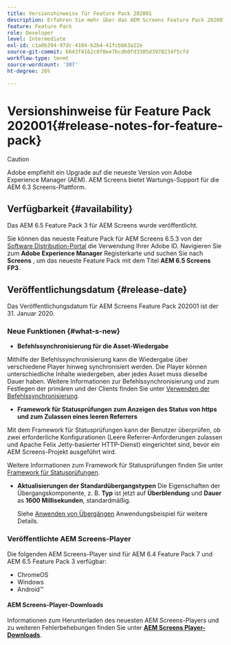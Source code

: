 ```yaml
---
title: Versionshinweise für Feature Pack 202001
description: Erfahren Sie mehr über das AEM Screens Feature Pack 202001, das am 31. Januar 2020 veröffentlicht wurde.
feature: Feature Pack
role: Developer
level: Intermediate
exl-id: c1a0b394-97dc-4104-b2b4-41fcbb63a22e
source-git-commit: 6643f4162c8f0ee7bcdb0fd3305d3978234f5cfd
workflow-type: tm+mt
source-wordcount: '307'
ht-degree: 26%

---
```


# Versionshinweise für Feature Pack 202001{#release-notes-for-feature-pack}

>[!CAUTION]
>
>Adobe empfiehlt ein Upgrade auf die neueste Version von Adobe Experience Manager (AEM). AEM Screens bietet Wartungs-Support für die AEM 6.3 Screens-Plattform.

## Verfügbarkeit {#availability}

Das AEM 6.5 Feature Pack 3 für AEM Screens wurde veröffentlicht.

Sie können das neueste Feature Pack für AEM Screens 6.5.3 von der [Software Distribution-Portal](https://experience.adobe.com/#/downloads/content/software-distribution/en/aem.html) die Verwendung Ihrer Adobe ID. Navigieren Sie zum **Adobe Experience Manager** Registerkarte und suchen Sie nach **Screens** , um das neueste Feature Pack mit dem Titel **AEM 6.5 Screens FP3**.

## Veröffentlichungsdatum {#release-date}

Das Veröffentlichungsdatum für AEM Screens Feature Pack 202001 ist der 31. Januar 2020.

### Neue Funktionen {#what-s-new}

* **Befehlssynchronisierung für die Asset-Wiedergabe**

Mithilfe der Befehlssynchronisierung kann die Wiedergabe über verschiedene Player hinweg synchronisiert werden. Die Player können unterschiedliche Inhalte wiedergeben, aber jedes Asset muss dieselbe Dauer haben.
Weitere Informationen zur Befehlssynchronisierung und zum Festlegen der primären und der Clients finden Sie unter [Verwenden der Befehlssynchronisierung](using-command-sync.md).

* **Framework für Statusprüfungen zum Anzeigen des Status von https und zum Zulassen eines leeren Referrers**

Mit dem Framework für Statusprüfungen kann der Benutzer überprüfen, ob zwei erforderliche Konfigurationen (Leere Referrer-Anforderungen zulassen und Apache Felix Jetty-basierter HTTP-Dienst) eingerichtet sind, bevor ein AEM Screens-Projekt ausgeführt wird.

Weitere Informationen zum Framework für Statusprüfungen finden Sie unter [Framework für Statusprüfungen](/help/user-guide/configuring-screens-introduction.md#health-check-framework).

* **Aktualisierungen der Standardübergangstypen**
Die Eigenschaften der Übergangskomponente, z. B. **Typ** ist jetzt auf **Überblendung** und **Dauer** as **1600 Millisekunden**, standardmäßig.

  Siehe [Anwenden von Übergängen](/help/user-guide/applying-transitions.md) Anwendungsbeispiel für weitere Details.


### Veröffentlichte AEM Screens-Player

Die folgenden AEM Screens-Player sind für AEM 6.4 Feature Pack 7 und AEM 6.5 Feature Pack 3 verfügbar:

* ChromeOS
* Windows
* Android™

#### AEM Screens-Player-Downloads 

Informationen zum Herunterladen des neuesten AEM Screens-Players und zu weiteren Fehlerbehebungen finden Sie unter [**AEM Screens Player-Downloads**](https://download.macromedia.com/screens/).
